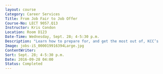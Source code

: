 ```yaml
---
layout: course
Category: Career Services
Title: From Job Fair to Job Offer
Course-No: LECT 9057.Q13
Instructor: Kris Condon
Location: Room D123
Date-Time: Wednesday, Sept. 28; 4-5:30 p.m.
Description: "Learn how to prepare for, and get the most out of, KCC’s job fair."
Image: jobs-iS_000019916394Large.jpg
ContentWriter:
Sort: Sept. 28; 4-5:30 p.m.
Date: 2016-09-28 04:00
Status: Completed
---
```

